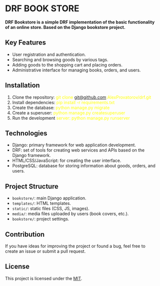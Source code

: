 # DRF BOOK STORE

**DRF Bookstore is a simple DRF implementation of the basic functionality of an online store. Based on the Django bookstore project.**

## Key Features

- User registration and authentication.
- Searching and browsing goods by various tags.
- Adding goods to the shopping cart and placing orders.
- Administrative interface for managing books, orders, and users.

## Installation
1. Clone the repository: <font color="yellow">git clone git@github.com:AlexProvatorov/drf.git</font>
2. Install dependencies: <font color="yellow">pip install -r requirements.txt</font>
3. Create the database: <font color="yellow">python manage.py migrate</font>
4. Create a superuser: <font color="yellow">python manage.py createsuperuser</font>
5. Run the development <font color="yellow">server: python manage.py runserver</font>

## Technologies

- Django: primary framework for web application development.
- DRF: set of tools for creating web services and APIs based on the Django framework.
- HTML/CSS/JavaScript: for creating the user interface.
- PostgreSQL: database for storing information about goods, orders, and users.

## Project Structure

- `bookstore/`: main Django application.
- `templates/`: HTML templates.
- `static/`: static files (CSS, JS, images).
- `media/`: media files uploaded by users (book covers, etc.).
- `bookstore/`: project settings.

## Contribution

If you have ideas for improving the project or found a bug, feel free to create an issue or submit a pull request.

## License

This project is licensed under the [MIT](MIT_LICENSE.txt).